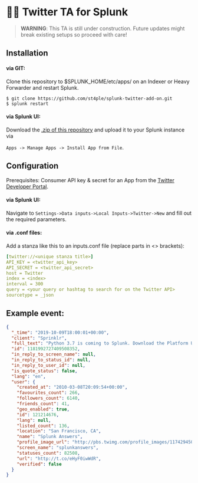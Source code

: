 # :speech_balloon::electric_plug: Twitter TA for Splunk

> **WARNING**: This TA is still under construction. Future updates might break existing setups so proceed with care! 

## Installation
#### via GIT:
Clone this repository to $SPLUNK_HOME/etc/apps/ on an Indexer or Heavy Forwarder and restart Splunk.

````
$ git clone https://github.com/st4ple/splunk-twitter-add-on.git
$ splunk restart
````

#### via Splunk UI:

Download the [.zip of this repository](https://github.com/st4ple/splunk-twitter-add-on/archive/master.zip) and upload it to your Splunk instance via 

`Apps -> Manage Apps -> Install App from File`.


## Configuration 

Prerequisites: Consumer API key & secret for an App from the [Twitter Developer Portal](https://developer.twitter.com/en/apps).

#### via Splunk UI:

Navigate to `Settings->Data inputs->Local Inputs->Twitter->New` and fill out the required parameters.

#### via .conf files:

Add a stanza like this to an inputs.conf file (replace parts in <> brackets):

```YAML
[twitter://<unique stanza title>]
API_KEY = <twitter_api_key>
API_SECRET = <twitter_api_secret>
host = Twitter
index = <index>
interval = 300 
query = <your query or hashtag to search for on the Twitter API>
sourcetype = _json
```


## Example event:
```json
{
  "_time": "2019-10-09T18:00:01+00:00", 
  "client": "Sprinklr", 
  "full_text": "Python 3.7 is coming to Splunk. Download the Platform Upgrade Readiness app to help prepare for and manage this change.\nhttps://t.co/qSSeE8bxY4\n#Splunk", 
  "id": 1181992727409508352, 
  "in_reply_to_screen_name": null, 
  "in_reply_to_status_id": null, 
  "in_reply_to_user_id": null, 
  "is_quote_status": false, 
  "lang": "en", 
  "user": {
    "created_at": "2010-03-08T20:09:54+00:00", 
    "favourites_count": 266, 
    "followers_count": 6140, 
    "friends_count": 41, 
    "geo_enabled": true, 
    "id": 121214676, 
    "lang": null, 
    "listed_count": 136, 
    "location": "San Francisco, CA", 
    "name": "Splunk Answers", 
    "profile_image_url": "http://pbs.twimg.com/profile_images/1174294501633871872/AAK0906G_normal.jpg", 
    "screen_name": "splunkanswers", 
    "statuses_count": 82508, 
    "url": "http://t.co/eHyF0iwWdR", 
    "verified": false
  }
}
```
